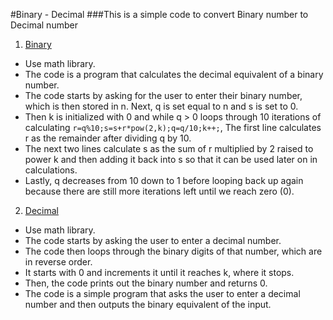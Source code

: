#Binary - Decimal 
###This is a simple code to convert Binary number to Decimal number

1. [Binary](Binary.c)
* Use math library.
* The code is a program that calculates the decimal equivalent of a binary number.
* The code starts by asking for the user to enter their binary number, which is then stored in n. Next, q is set equal to n and s is set to 0.
* Then k is initialized with 0 and while q > 0 loops through 10 iterations of calculating ``` r=q%10;s=s+r*pow(2,k);q=q/10;k++; ```, The first line calculates r as the remainder after dividing q by 10.
* The next two lines calculate s as the sum of r multiplied by 2 raised to power k and then adding it back into s so that it can be used later on in calculations.
* Lastly, q decreases from 10 down to 1 before looping back up again because there are still more iterations left until we reach zero (0).
  
2. [Decimal](Decimal.c)
* Use math library.
* The code starts by asking the user to enter a decimal number.
* The code then loops through the binary digits of that number, which are in reverse order.
* It starts with 0 and increments it until it reaches k, where it stops.
* Then, the code prints out the binary number and returns 0.
* The code is a simple program that asks the user to enter a decimal number and then outputs the binary equivalent of the input.